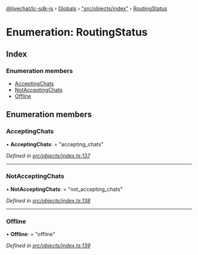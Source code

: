 [@livechat/lc-sdk-js](../README.md) › [Globals](../globals.md) › ["src/objects/index"](../modules/_src_objects_index_.md) › [RoutingStatus](_src_objects_index_.routingstatus.md)

# Enumeration: RoutingStatus

## Index

### Enumeration members

* [AcceptingChats](_src_objects_index_.routingstatus.md#acceptingchats)
* [NotAcceptingChats](_src_objects_index_.routingstatus.md#notacceptingchats)
* [Offline](_src_objects_index_.routingstatus.md#offline)

## Enumeration members

###  AcceptingChats

• **AcceptingChats**: = "accepting_chats"

*Defined in [src/objects/index.ts:137](https://github.com/livechat/lc-sdk-js/blob/aff69b2/src/objects/index.ts#L137)*

___

###  NotAcceptingChats

• **NotAcceptingChats**: = "not_accepting_chats"

*Defined in [src/objects/index.ts:138](https://github.com/livechat/lc-sdk-js/blob/aff69b2/src/objects/index.ts#L138)*

___

###  Offline

• **Offline**: = "offline"

*Defined in [src/objects/index.ts:139](https://github.com/livechat/lc-sdk-js/blob/aff69b2/src/objects/index.ts#L139)*
